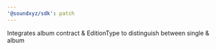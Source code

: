 ```yaml
---
'@soundxyz/sdk': patch
---
```


Integrates album contract & EditionType to distinguish between single & album
